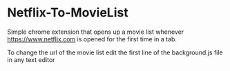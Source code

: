 # Netflix-To-MovieList

Simple chrome extension that opens up a movie list whenever https://www.netflix.com is opened for the first time in a tab.

To change the url of the movie list edit the first line of the background.js file in any text editor
